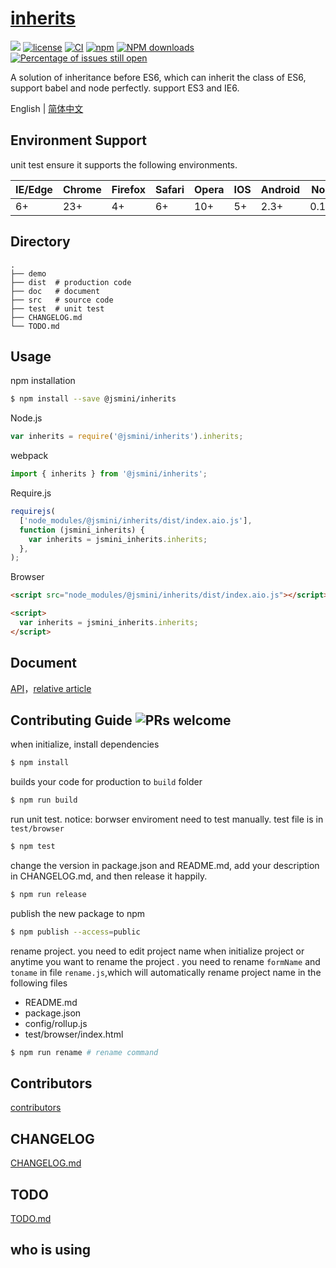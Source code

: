 # [inherits](https://github.com/jsmini/inherits)

[![](https://img.shields.io/badge/Powered%20by-jslib%20base-brightgreen.svg)](https://github.com/yanhaijing/jslib-base)
[![license](https://img.shields.io/badge/license-MIT-blue.svg)](https://github.com/jsmini/inherits/blob/master/LICENSE)
[![CI](https://github.com/jsmini/inherits/actions/workflows/ci.yml/badge.svg?branch=master)](https://github.com/jsmini/inherits/actions/workflows/ci.yml)
[![npm](https://img.shields.io/badge/npm-0.7.0-orange.svg)](https://www.npmjs.com/package/@jsmini/inherits)
[![NPM downloads](http://img.shields.io/npm/dm/@jsmini/inherits.svg?style=flat-square)](http://www.npmtrends.com/@jsmini/inherits)
[![Percentage of issues still open](http://isitmaintained.com/badge/open/jsmini/inherits.svg)](http://isitmaintained.com/project/jsmini/inherits 'Percentage of issues still open')

A solution of inheritance before ES6, which can inherit the class of ES6, support babel and node perfectly. support ES3 and IE6.

English | [简体中文](./README-zh_CN.md)

## Environment Support

unit test ensure it supports the following environments.

| IE/Edge | Chrome | Firefox | Safari | Opera | IOS | Android | Node  |
| ------- | ------ | ------- | ------ | ----- | --- | ------- | ----- |
| 6+      | 23+    | 4+      | 6+     | 10+   | 5+  | 2.3+    | 0.10+ |

## Directory

```
.
├── demo
├── dist  # production code
├── doc   # document
├── src   # source code
├── test  # unit test
├── CHANGELOG.md
└── TODO.md
```

## Usage

npm installation

```bash
$ npm install --save @jsmini/inherits
```

Node.js

```js
var inherits = require('@jsmini/inherits').inherits;
```

webpack

```js
import { inherits } from '@jsmini/inherits';
```

Require.js

```js
requirejs(
  ['node_modules/@jsmini/inherits/dist/index.aio.js'],
  function (jsmini_inherits) {
    var inherits = jsmini_inherits.inherits;
  },
);
```

Browser

```html
<script src="node_modules/@jsmini/inherits/dist/index.aio.js"></script>

<script>
  var inherits = jsmini_inherits.inherits;
</script>
```

## Document

[API](https://github.com/jsmini/inherits/blob/master/doc/api.md)，[relative article](http://yanhaijing.com/javascript/2014/11/09/object-inherit-of-js/)

## Contributing Guide ![PRs welcome](https://img.shields.io/badge/PRs-welcome-brightgreen.svg)

when initialize, install dependencies

```bash
$ npm install
```

builds your code for production to `build` folder

```bash
$ npm run build
```

run unit test. notice: borwser enviroment need to test manually. test file is in `test/browser`

```bash
$ npm test
```

change the version in package.json and README.md, add your description in CHANGELOG.md, and then release it happily.

```bash
$ npm run release
```

publish the new package to npm

```bash
$ npm publish --access=public
```

rename project. you need to edit project name when initialize project or anytime you want to rename the project . you need to rename `formName` and `toname` in file `rename.js`,which will automatically rename project name in the following files

- README.md
- package.json
- config/rollup.js
- test/browser/index.html

```bash
$ npm run rename # rename command
```

## Contributors

[contributors](https://github.com/jsmini/inherits/graphs/contributors)

## CHANGELOG

[CHANGELOG.md](https://github.com/jsmini/inherits/blob/master/CHANGELOG.md)

## TODO

[TODO.md](https://github.com/jsmini/inherits/blob/master/TODO.md)

## who is using
